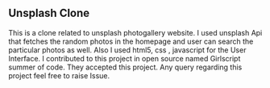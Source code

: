## Unsplash Clone
This is a clone related to unsplash photogallery website. I used unsplash Api that fetches the random photos in the homepage and user can search the particular photos as well. Also I used html5, css , javascript for the User Interface. I contributed to this project in open source named Girlscript summer of code. They accepted this project. Any query regarding  this project feel free to raise Issue.
